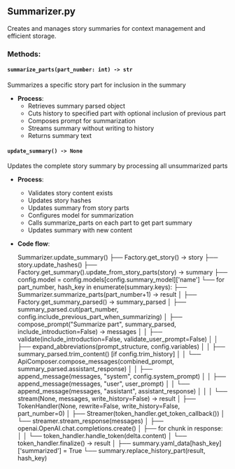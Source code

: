 ## Summarizer.py
Creates and manages story summaries for context management and efficient storage.

### Methods:

#### `summarize_parts(part_number: int) -> str`
Summarizes a specific story part for inclusion in the summary
- **Process**:
  - Retrieves summary parsed object
  - Cuts history to specified part with optional inclusion of previous part
  - Composes prompt for summarization
  - Streams summary without writing to history
  - Returns summary text

#### `update_summary() -> None`
Updates the complete story summary by processing all unsummarized parts
- **Process**:
  - Validates story content exists
  - Updates story hashes
  - Updates summary from story parts
  - Configures model for summarization
  - Calls summarize_parts on each part to get part summary
  - Updates summary with new content

- **Code flow**:

  Summarizer.update_summary()
    ├── Factory.get_story() → story
    ├── story.update_hashes()
    ├── Factory.get_summary().update_from_story_parts(story) → summary
    ├── config.model = config.models[config.summary_model]['name']
    └── for part_number, hash_key in enumerate(summary.keys):
        ├── Summarizer.summarize_parts(part_number+1) → result
        │   ├── Factory.get_summary_parsed() → summary_parsed
        │   ├── summary_parsed.cut(part_number, config.include_previous_part_when_summarizing)
        │   ├── compose_prompt("Summarize part", summary_parsed, include_introduction=False) → messages
        │   │   ├── validate(include_introduction=False, validate_user_prompt=False)
        │   │   ├── expand_abbreviations(prompt_structure, config.variables)
        │   │   ├── summary_parsed.trim_content() [if config.trim_history]
        │   │   └── ApiComposer.compose_messages(combined_prompt, summary_parsed.assistant_response)
        │   │       ├── append_message(messages, "system", config.system_prompt)
        │   │       ├── append_message(messages, "user", user_prompt)
        │   │       └── append_message(messages, "assistant", assistant_response)
        │   │
        │   └── stream(None, messages, write_history=False) → result
        │       ├── TokenHandler(None, rewrite=False, write_history=False, part_number=0)
        │       ├── Streamer(token_handler.get_token_callback())
        │       └── streamer.stream_response(messages)
        │           ├── openai.OpenAI.chat.completions.create()
        │           ├── for chunk in response:
        │           │   └── token_handler.handle_token(delta.content)
        │           └── token_handler.finalize() → result
        │
        ├── summary.yaml_data[hash_key]['summarized'] = True
        └── summary.replace_history_part(result, hash_key)